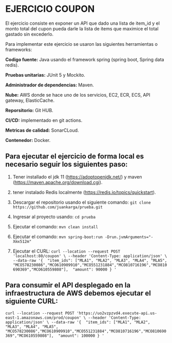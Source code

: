 # EJERCICIO COUPON

El ejercicio consiste en exponer un API que dado una lista de item_id y el monto total del cupon pueda darle la lista de items que maximice el total gastado sin excederlo. 

Para implementar este ejercicio se usaron las siguientes herramientas o frameworks:

**Codigo fuente:** Java usando el framework spring (spring boot, Spring data redis).

**Pruebas unitarias:** JUnit 5 y Mockito.

**Administrador de dependencias:** Maven.

**Nube:** AWS donde se hace uno de los servicios, EC2, ECR, ECS, API gateway, ElasticCache.

**Reporsitorio:** Git HUB.

**CI/CD:** implementado en git actions.

**Metricas de calidad:** SonarCLoud.

**Contenedor:** Docker.

## Para ejecutar el ejercicio de forma local es necesario seguir los siguientes paso:

1. Tener installado el jdk 11 (https://adoptopenjdk.net/) y maven (https://maven.apache.org/download.cgi).

2. tener instalado Redis localmente (https://redis.io/topics/quickstart).

3. Descargar el repositorio usando el siguiente comando: `git clone https://github.com/juankarga/prueba.git`

4. Ingresar al proyecto usando: `cd prueba`

5. Ejecutar el comando: `mvn clean install`

6. Ejecutar el comando: `mvn spring-boot:run -Drun.jvmArguments="-Xmx512m"`

7. Ejecutar el CURL: `curl --location --request POST 'localhost:80/coupon' \
--header 'Content-Type: application/json' \
--data-raw '{ 
"item_ids": ["MLA1", "MLA2", "MLA3", "MLA4", "MLA5", "MCO578230086","MCO610909910","MCO551231884","MCO810716196","MCO810690369","MCO610559808"], 
"amount": 90000
} '`


## Para consumir el API desplegado en la infraestructura de AWS debemos ejecutar el siguiente CURL: 

`curl --location --request POST 'https://uo2vzpzvd4.execute-api.us-east-1.amazonaws.com/prod/coupon' \
--header 'Content-Type: application/json' \
--data-raw '{ 
"item_ids": ["MLA1", "MLA2", "MLA3", "MLA4", "MLA5", "MCO578230086","MCO610909910","MCO551231884","MCO810716196","MCO810690369","MCO610559808"], 
"amount": 100000
} '`

